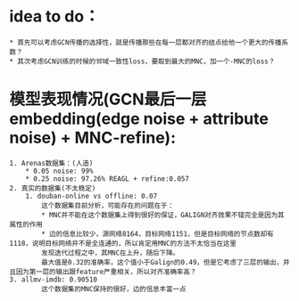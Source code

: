 # idea to do：
    * 首先可以考虑GCN传播的选择性，就是传播那些在每一层都对齐的结点给他一个更大的传播系数？
    * 其次考虑GCN训练的时候的邻域一致性loss，要取到最大的MNC，加一个-MNC的loss？

# 模型表现情况(GCN最后一层embedding(edge noise + attribute noise) + MNC-refine):
    1. Arenas数据集：(人造)
        * 0.05 noise: 99%
        * 0.25 noise: 97.26% REAGL + refine:0.057
    2. 真实的数据集(不太稳定)
        1. douban-online vs offline: 0.07 
            这个数据集目前分析，可能存在的问题在于：
            * MNC并不能在这个数据集上得到很好的保证，GALIGN对齐效果不错完全是因为其属性的作用
            * 边的信息比较少，源网络8164，目标网络1151，但是目标网络的节点数却有1118，说明目标网络并不是全连通的，所以肯定用MNC的方法不太恰当在这里
            发现迭代过程之中，其MNC在上升，随后下降。
            最大值是0.32的准确率，这个值小于Galign的0.49，但是它考虑了三层的输出，并且因为第一层的输出跟feature严重相关，所以对齐准确率高？
    3. allmv-imdb: 0.90510
            这个数据集的MNC保持的很好，边的信息丰富一点
